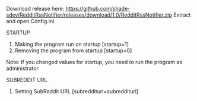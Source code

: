 Download release here: https://github.com/shade-sdev/RedditRssNotifier/releases/download/1.0/RedditRssNotifier.zip
Extract and open Config.ini

STARTUP

1. Making the program run on startup [startup=1]
2. Removing the program from startup [startup=0]

Note: If you changed values for startup, you need to run the program as administrator

SUBREDDIT URL

1. Setting SubReddit URL [subredditurl=subredditurl]
